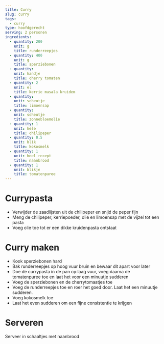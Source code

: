 ```yaml
---
title: Curry
slug: curry
tags: 
  - curry
type: hoofdgerecht
serving: 2 personen
ingredients:
  - quantity: 200
    unit: g
    title: runderreepjes
  - quantity: 400
    unit: g
    title: sperziebonen
  - quantity: 
    unit: handje
    title: cherry tomaten
  - quantity: 2
    unit: el
    title: kerrie masala kruiden
  - quantity: 
    unit: scheutje
    title: limoensap
  - quantity: 
    unit: scheutje
    title: zonnebloemolie
  - quantity: 1
    unit: hele
    title: chilipeper
  - quantity: 0.5
    unit: blik
    title: kokosmelk
  - quantity: 1
    unit: heel recept
    title: naanbrood
  - quantity: 1
    unit: blikje
    title: tomatenpuree
---
```


# Currypasta

- Verwijder de zaadlijsten uit de chilipeper en snijd de peper fijn
- Meng de chilipeper, kerriepoeder, olie en limoensap met de vijzel tot een pasta
- Voeg olie toe tot er een dikke kruidenpasta ontstaat

# Curry maken

- Kook sperziebonen hard 
- Bak runderreepjes op hoog vuur bruin en bewaar dit apart voor later
- Doe de currypasta in de pan op laag vuur, voeg daarna de tomatenpuree toe en laat het voor een minuutje sudderen
- Voeg de sperziebonen en de cherrytomaatjes toe
- Voeg de runderreepjes toe en roer het goed door. Laat het een minuutje sudderen.
- Voeg kokosmelk toe 
- Laat het even sudderen om een fijne consistentie te krijgen



# Serveren

Serveer in schaaltjes met naanbrood
